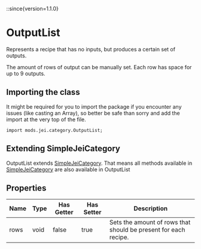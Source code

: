 ::since{version=1.1.0}
# OutputList

Represents a recipe that has no inputs, but produces a certain set of outputs.

 The amount of rows of output can be manually set. Each row has space for up to 9 outputs.

## Importing the class

It might be required for you to import the package if you encounter any issues (like casting an Array), so better be safe than sorry and add the import at the very top of the file.
```zenscript
import mods.jei.category.OutputList;
```


## Extending SimpleJeiCategory

OutputList extends [SimpleJeiCategory](/mods/JEITweaker/API/Category/SimpleJeiCategory). That means all methods available in [SimpleJeiCategory](/mods/JEITweaker/API/Category/SimpleJeiCategory) are also available in OutputList

## Properties

| Name | Type | Has Getter | Has Setter | Description |
|------|------|------------|------------|-------------|
| rows | void | false | true | Sets the amount of rows that should be present for each recipe. |

